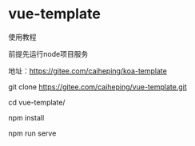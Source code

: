 # vue-template

使用教程

前提先运行node项目服务
 
地址：https://gitee.com/caiheping/koa-template

git clone https://gitee.com/caiheping/vue-template.git

cd vue-template/

npm install

npm run serve
